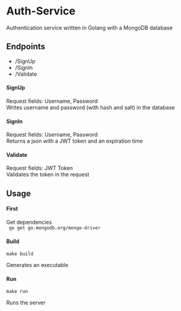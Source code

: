 # Auth-Service
Authentication service written in Golang with a MongoDB database

## Endpoints
* /SignUp
* /SignIn
* /Validate
  
#### SignUp
Request fields: Username, Password  
Writes username and password (with hash and salt) in the database

#### SignIn
Request fields: Username, Password  
Returns a json with a JWT token and an expiration time

#### Validate
Request fields: JWT Token  
Validates the token in the request

## Usage

#### First
Get dependencies  
``` go get go.mongodb.org/mongo-driver```

#### Build

```make build```

Generates an executable

#### Run

```make run```

Runs the server


